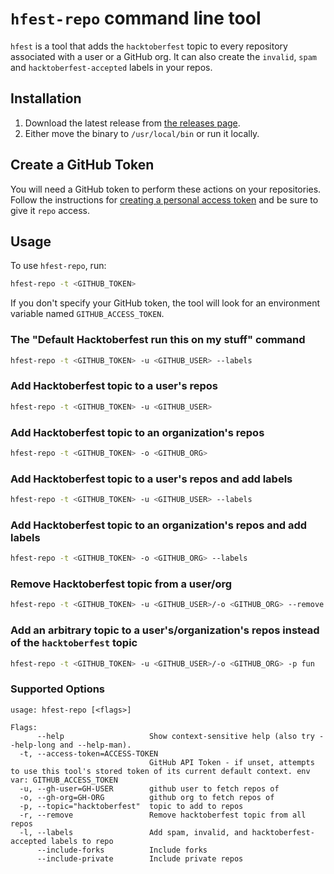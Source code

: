 # `hfest-repo` command line tool

`hfest` is a tool that adds the `hacktoberfest` topic to every repository 
associated with a user or a GitHub org. It can also create the `invalid`, `spam` 
and `hacktoberfest-accepted` labels in your repos.

## Installation 

1. Download the latest release from [the releases page](https://github.com/do-community/hacktoberfest-repo-topic-apply/releases/).
2. Either move the binary to `/usr/local/bin` or run it locally.

## Create a GitHub Token

You will need a GitHub token to perform these actions on your repositories. Follow the instructions for [creating a personal access token](https://docs.github.com/en/free-pro-team@latest/github/authenticating-to-github/creating-a-personal-access-token) and be sure to give it `repo` access.


## Usage

To use `hfest-repo`, run:

```sh
hfest-repo -t <GITHUB_TOKEN> 
```
If you don't specify your GitHub token, the tool will look for an environment variable named `GITHUB_ACCESS_TOKEN`.

### The "Default Hacktoberfest run this on my stuff" command

```sh
hfest-repo -t <GITHUB_TOKEN> -u <GITHUB_USER> --labels
```

### Add Hacktoberfest topic to a user's repos
```sh
hfest-repo -t <GITHUB_TOKEN> -u <GITHUB_USER>
```

### Add Hacktoberfest topic to an organization's repos
```sh
hfest-repo -t <GITHUB_TOKEN> -o <GITHUB_ORG>
```

### Add Hacktoberfest topic to a user's repos and add labels
```sh
hfest-repo -t <GITHUB_TOKEN> -u <GITHUB_USER> --labels
```

### Add Hacktoberfest topic to an organization's repos and add labels
```sh
hfest-repo -t <GITHUB_TOKEN> -o <GITHUB_ORG> --labels
```

### Remove Hacktoberfest topic from a user/org 
```sh
hfest-repo -t <GITHUB_TOKEN> -u <GITHUB_USER>/-o <GITHUB_ORG> --remove
```

### Add an arbitrary topic to a user's/organization's repos instead of the `hacktoberfest` topic
```sh
hfest-repo -t <GITHUB_TOKEN> -u <GITHUB_USER>/-o <GITHUB_ORG> -p fun
```

### Supported Options

```
usage: hfest-repo [<flags>]

Flags:
      --help                   Show context-sensitive help (also try --help-long and --help-man).
  -t, --access-token=ACCESS-TOKEN  
                               GitHub API Token - if unset, attempts to use this tool's stored token of its current default context. env var: GITHUB_ACCESS_TOKEN
  -u, --gh-user=GH-USER        github user to fetch repos of
  -o, --gh-org=GH-ORG          github org to fetch repos of
  -p, --topic="hacktoberfest"  topic to add to repos
  -r, --remove                 Remove hacktoberfest topic from all repos
  -l, --labels                 Add spam, invalid, and hacktoberfest-accepted labels to repo
      --include-forks          Include forks
      --include-private        Include private repos

```
